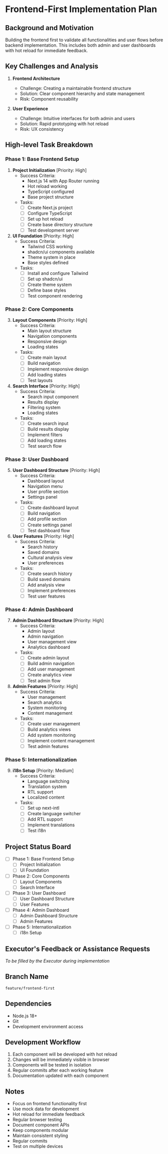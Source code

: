 # Frontend-First Implementation Plan

## Background and Motivation
Building the frontend first to validate all functionalities and user flows before backend implementation. This includes both admin and user dashboards with hot reload for immediate feedback.

## Key Challenges and Analysis
1. **Frontend Architecture**
   - Challenge: Creating a maintainable frontend structure
   - Solution: Clear component hierarchy and state management
   - Risk: Component reusability

2. **User Experience**
   - Challenge: Intuitive interfaces for both admin and users
   - Solution: Rapid prototyping with hot reload
   - Risk: UX consistency

## High-level Task Breakdown

### Phase 1: Base Frontend Setup
1. **Project Initialization** [Priority: High]
   - Success Criteria:
     - Next.js 14 with App Router running
     - Hot reload working
     - TypeScript configured
     - Base project structure
   - Tasks:
     - [ ] Create Next.js project
     - [ ] Configure TypeScript
     - [ ] Set up hot reload
     - [ ] Create base directory structure
     - [ ] Test development server

2. **UI Foundation** [Priority: High]
   - Success Criteria:
     - Tailwind CSS working
     - shadcn/ui components available
     - Theme system in place
     - Base styles defined
   - Tasks:
     - [ ] Install and configure Tailwind
     - [ ] Set up shadcn/ui
     - [ ] Create theme system
     - [ ] Define base styles
     - [ ] Test component rendering

### Phase 2: Core Components
3. **Layout Components** [Priority: High]
   - Success Criteria:
     - Main layout structure
     - Navigation components
     - Responsive design
     - Loading states
   - Tasks:
     - [ ] Create main layout
     - [ ] Build navigation
     - [ ] Implement responsive design
     - [ ] Add loading states
     - [ ] Test layouts

4. **Search Interface** [Priority: High]
   - Success Criteria:
     - Search input component
     - Results display
     - Filtering system
     - Loading states
   - Tasks:
     - [ ] Create search input
     - [ ] Build results display
     - [ ] Implement filters
     - [ ] Add loading states
     - [ ] Test search flow

### Phase 3: User Dashboard
5. **User Dashboard Structure** [Priority: High]
   - Success Criteria:
     - Dashboard layout
     - Navigation menu
     - User profile section
     - Settings panel
   - Tasks:
     - [ ] Create dashboard layout
     - [ ] Build navigation
     - [ ] Add profile section
     - [ ] Create settings panel
     - [ ] Test dashboard flow

6. **User Features** [Priority: High]
   - Success Criteria:
     - Search history
     - Saved domains
     - Cultural analysis view
     - User preferences
   - Tasks:
     - [ ] Create search history
     - [ ] Build saved domains
     - [ ] Add analysis view
     - [ ] Implement preferences
     - [ ] Test user features

### Phase 4: Admin Dashboard
7. **Admin Dashboard Structure** [Priority: High]
   - Success Criteria:
     - Admin layout
     - Admin navigation
     - User management view
     - Analytics dashboard
   - Tasks:
     - [ ] Create admin layout
     - [ ] Build admin navigation
     - [ ] Add user management
     - [ ] Create analytics view
     - [ ] Test admin flow

8. **Admin Features** [Priority: High]
   - Success Criteria:
     - User management
     - Search analytics
     - System monitoring
     - Content management
   - Tasks:
     - [ ] Create user management
     - [ ] Build analytics views
     - [ ] Add system monitoring
     - [ ] Implement content management
     - [ ] Test admin features

### Phase 5: Internationalization
9. **i18n Setup** [Priority: Medium]
   - Success Criteria:
     - Language switching
     - Translation system
     - RTL support
     - Localized content
   - Tasks:
     - [ ] Set up next-intl
     - [ ] Create language switcher
     - [ ] Add RTL support
     - [ ] Implement translations
     - [ ] Test i18n

## Project Status Board
- [ ] Phase 1: Base Frontend Setup
  - [ ] Project Initialization
  - [ ] UI Foundation
- [ ] Phase 2: Core Components
  - [ ] Layout Components
  - [ ] Search Interface
- [ ] Phase 3: User Dashboard
  - [ ] User Dashboard Structure
  - [ ] User Features
- [ ] Phase 4: Admin Dashboard
  - [ ] Admin Dashboard Structure
  - [ ] Admin Features
- [ ] Phase 5: Internationalization
  - [ ] i18n Setup

## Executor's Feedback or Assistance Requests
*To be filled by the Executor during implementation*

## Branch Name
`feature/frontend-first`

## Dependencies
- Node.js 18+
- Git
- Development environment access

## Development Workflow
1. Each component will be developed with hot reload
2. Changes will be immediately visible in browser
3. Components will be tested in isolation
4. Regular commits after each working feature
5. Documentation updated with each component

## Notes
- Focus on frontend functionality first
- Use mock data for development
- Hot reload for immediate feedback
- Regular browser testing
- Document component APIs
- Keep components modular
- Maintain consistent styling
- Regular commits
- Test on multiple devices 